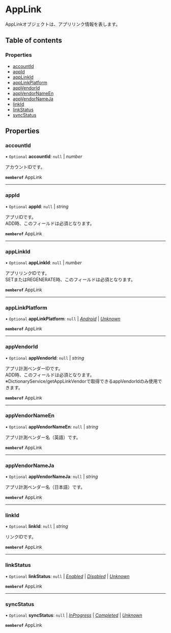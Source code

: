 # AppLink


<div lang=\"ja\">AppLinkオブジェクトは、アプリリンク情報を表します。</div> 

## Table of contents

### Properties

- [accountId](applink.md#accountid)
- [appId](applink.md#appid)
- [appLinkId](applink.md#applinkid)
- [appLinkPlatform](applink.md#applinkplatform)
- [appVendorId](applink.md#appvendorid)
- [appVendorNameEn](applink.md#appvendornameen)
- [appVendorNameJa](applink.md#appvendornameja)
- [linkId](applink.md#linkid)
- [linkStatus](applink.md#linkstatus)
- [syncStatus](applink.md#syncstatus)

## Properties

### accountId

• `Optional` **accountId**: ``null`` \| *number*

<div lang=\"ja\">アカウントIDです。</div> 

**`memberof`** AppLink

___

### appId

• `Optional` **appId**: ``null`` \| *string*

<div lang=\"ja\">アプリIDです。<br> ADD時、このフィールドは必須となります。</div> 

**`memberof`** AppLink

___

### appLinkId

• `Optional` **appLinkId**: ``null`` \| *number*

<div lang=\"ja\">アプリリンクIDです。<br> SETまたはREGENERATE時、このフィールドは必須となります。</div> 

**`memberof`** AppLink

___

### appLinkPlatform

• `Optional` **appLinkPlatform**: ``null`` \| [*Android*](./enums/applinkserviceapplinkplatform.md#android) \| [*Unknown*](./enums/applinkserviceapplinkplatform.md#unknown)

**`memberof`** AppLink

___

### appVendorId

• `Optional` **appVendorId**: ``null`` \| *string*

<div lang=\"ja\">アプリ計測ベンダーIDです。<br> ADD時、このフィールドは必須となります。<br> ※DictionaryService/getAppLinkVendorで取得できるappVendorIdのみ使用できます。</div> 

**`memberof`** AppLink

___

### appVendorNameEn

• `Optional` **appVendorNameEn**: ``null`` \| *string*

<div lang=\"ja\">アプリ計測ベンダー名（英語）です。</div> 

**`memberof`** AppLink

___

### appVendorNameJa

• `Optional` **appVendorNameJa**: ``null`` \| *string*

<div lang=\"ja\">アプリ計測ベンダー名（日本語）です。</div> 

**`memberof`** AppLink

___

### linkId

• `Optional` **linkId**: ``null`` \| *string*

<div lang=\"ja\">リンクIDです。</div> 

**`memberof`** AppLink

___

### linkStatus

• `Optional` **linkStatus**: ``null`` \| [*Enabled*](./enums/applinkservicelinkstatus.md#enabled) \| [*Disabled*](./enums/applinkservicelinkstatus.md#disabled) \| [*Unknown*](./enums/applinkservicelinkstatus.md#unknown)

**`memberof`** AppLink

___

### syncStatus

• `Optional` **syncStatus**: ``null`` \| [*InProgress*](./enums/applinkservicesyncstatus.md#inprogress) \| [*Completed*](./enums/applinkservicesyncstatus.md#completed) \| [*Unknown*](./enums/applinkservicesyncstatus.md#unknown)

**`memberof`** AppLink
